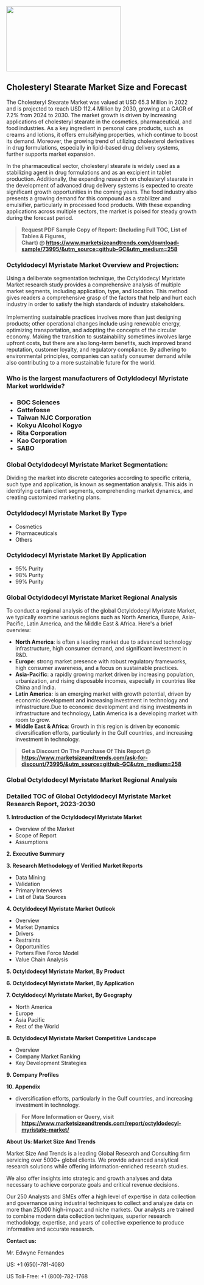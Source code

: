<p><img class="alignnone size-medium wp-image-20088" src="https://ffe5etoiles.com/wp-content/uploads/2024/12/MST1-300x171.png" alt="" width="300" height="171" /></p><h2>Cholesteryl Stearate Market Size and Forecast</h2><p>The Cholesteryl Stearate Market was valued at USD 65.3 Million in 2022 and is projected to reach USD 112.4 Million by 2030, growing at a CAGR of 7.2% from 2024 to 2030. The market growth is driven by increasing applications of cholesteryl stearate in the cosmetics, pharmaceutical, and food industries. As a key ingredient in personal care products, such as creams and lotions, it offers emulsifying properties, which continue to boost its demand. Moreover, the growing trend of utilizing cholesterol derivatives in drug formulations, especially in lipid-based drug delivery systems, further supports market expansion.</p><p>In the pharmaceutical sector, cholesteryl stearate is widely used as a stabilizing agent in drug formulations and as an excipient in tablet production. Additionally, the expanding research on cholesteryl stearate in the development of advanced drug delivery systems is expected to create significant growth opportunities in the coming years. The food industry also presents a growing demand for this compound as a stabilizer and emulsifier, particularly in processed food products. With these expanding applications across multiple sectors, the market is poised for steady growth during the forecast period.</p></p><blockquote id="" class=""><strong>Request PDF Sample Copy of Report: (Including Full TOC, List of Tables &amp; Figures, Chart)&nbsp;@&nbsp;<strong><a href="https://www.marketsizeandtrends.com/download-sample/73995/&utm_source=github-GC&utm_medium=258" target="_blank">https://www.marketsizeandtrends.com/download-sample/73995/&utm_source=github-GC&utm_medium=258</a></strong></strong></blockquote><h3 id="" class="">Octyldodecyl Myristate Market&nbsp;Overview and Projection:</h3><p id="" class="">Using a deliberate segmentation technique, the Octyldodecyl Myristate Market research study provides a comprehensive analysis of multiple market segments, including application, type, and location. This method gives readers a comprehensive grasp of the factors that help and hurt each industry in order to satisfy the high standards of industry stakeholders. <br /> <br />Implementing sustainable practices involves more than just designing products; other operational changes include using renewable energy, optimizing transportation, and adopting the concepts of the circular economy. Making the transition to sustainability sometimes involves large upfront costs, but there are also long-term benefits, such improved brand reputation, customer loyalty, and regulatory compliance. By adhering to environmental principles, companies can satisfy consumer demand while also contributing to a more sustainable future for the world.</p><h3 id="" class="">Who is the largest manufacturers of&nbsp;Octyldodecyl Myristate Market worldwide?</h3><h3 class=""><p><ul><li>BOC Sciences </li><li> Gattefosse </li><li> Taiwan NJC Corporation </li><li> Kokyu Alcohol Kogyo </li><li> Rita Corporation </li><li> Kao Corporation </li><li> SABO</li></ul></p></h3><h3 id="" class="">Global&nbsp;Octyldodecyl Myristate Market Segmentation:</h3><p id="" class="">Dividing the market into discrete categories according to specific criteria, such type and application, is known as segmentation analysis. This aids in identifying certain client segments, comprehending market dynamics, and creating customized marketing plans.</p><h3 id="" class="">Octyldodecyl Myristate Market&nbsp;By Type</h3><p><p><ul><li>Cosmetics</li><li> Pharmaceuticals</li><li> Others</p></li></ul></p></p><h3 id="" class="">Octyldodecyl Myristate Market&nbsp;By Application</h3><p class=""><p><ul><li>95% Purity</li><li> 98% Purity</li><li> 99% Purity</li></ul></p></p><h3 id="" class="">Global Octyldodecyl Myristate Market Regional Analysis</h3><p id="" class="">To conduct a regional analysis of the global Octyldodecyl Myristate Market, we typically examine various regions such as North America, Europe, Asia-Pacific, Latin America, and the Middle East &amp; Africa. Here's a brief overview:</p><ul><li><strong>North America</strong>: is often a leading market due to advanced technology infrastructure, high consumer demand, and significant investment in R&amp;D.</li><li><strong>Europe</strong>: strong market presence with robust regulatory frameworks, high consumer awareness, and a focus on sustainable practices.</li><li><strong>Asia-Pacific</strong>: a rapidly growing market driven by increasing population, urbanization, and rising disposable incomes, especially in countries like China and India.</li><li><strong>Latin America</strong>: is an emerging market with growth potential, driven by economic development and increasing investment in technology and infrastructure.Due to economic development and rising investments in infrastructure and technology, Latin America is a developing market with room to grow.</li><li><strong>Middle East &amp; Africa</strong>: Growth in this region is driven by economic diversification efforts, particularly in the Gulf countries, and increasing investment in technology.</li></ul><blockquote id="" class=""><strong>Get a Discount On The Purchase Of This Report @ <strong><a href="https://www.marketsizeandtrends.com/ask-for-discount/73995/&utm_source=github-GC&utm_medium=258" target="_blank">https://www.marketsizeandtrends.com/ask-for-discount/73995/&utm_source=github-GC&utm_medium=258</a></strong></strong></blockquote><h3 id="" class="">Global Octyldodecyl Myristate Market Regional Analysis</h3><h3 id="" class="">Detailed TOC of Global Octyldodecyl Myristate Market Research Report, 2023-2030</h3><p id="" class=""><strong>1. Introduction of the Octyldodecyl Myristate Market</strong></p><ul><li>Overview of the Market</li><li>Scope of Report</li><li>Assumptions</li></ul><p id="" class=""><strong>2. Executive Summary</strong></p><p id="" class=""><strong>3. Research Methodology of Verified Market Reports</strong></p><ul><li>Data Mining</li><li>Validation</li><li>Primary Interviews</li><li>List of Data Sources</li></ul><p id="" class=""><strong>4. Octyldodecyl Myristate Market Outlook</strong></p><ul><li>Overview</li><li>Market Dynamics</li><li>Drivers</li><li>Restraints</li><li>Opportunities</li><li>Porters Five Force Model</li><li>Value Chain Analysis</li></ul><p id="" class=""><strong>5. Octyldodecyl Myristate Market, By Product</strong></p><p id="" class=""><strong>6. Octyldodecyl Myristate Market, By Application</strong></p><p id="" class=""><strong>7. Octyldodecyl Myristate Market, By Geography</strong></p><ul><li>North America</li><li>Europe</li><li>Asia Pacific</li><li>Rest of the World</li></ul><p id="" class=""><strong>8. Octyldodecyl Myristate Market Competitive Landscape</strong></p><ul><li>Overview</li><li>Company Market Ranking</li><li>Key Development Strategies</li></ul><p id="" class=""><strong>9. Company Profiles</strong></p><p id="" class=""><strong>10. Appendix</strong></p><ul><li>diversification efforts, particularly in the Gulf countries, and increasing investment in technology.</li></ul><blockquote id="" class=""><strong>For More Information or Query, visit <strong><strong><a href="https://www.marketsizeandtrends.com/report/octyldodecyl-myristate-market/" target="_blank">https://www.marketsizeandtrends.com/report/octyldodecyl-myristate-market/</a></strong></strong></strong></blockquote><p id="" class=""><strong>About Us: Market Size And Trends</strong></p><p id="" class="">Market Size And Trends is a leading Global Research and Consulting firm servicing over 5000+ global clients. We provide advanced analytical research solutions while offering information-enriched research studies.</p><p id="" class="">We also offer insights into strategic and growth analyses and data necessary to achieve corporate goals and critical revenue decisions.</p><p id="" class="">Our 250 Analysts and SMEs offer a high level of expertise in data collection and governance using industrial techniques to collect and analyze data on more than 25,000 high-impact and niche markets. Our analysts are trained to combine modern data collection techniques, superior research methodology, expertise, and years of collective experience to produce informative and accurate research.</p><p id="" class=""><strong>Contact us:</strong></p><p id="" class="">Mr. Edwyne Fernandes</p><p id="" class="">US: +1 (650)-781-4080</p><p id="" class="">US Toll-Free: +1 (800)-782-1768</p>
